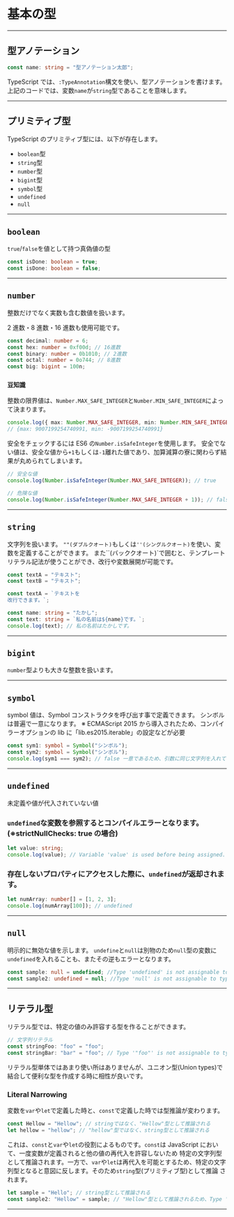 # 基本の型

---

## 型アノテーション

```typescript
const name: string = "型アノテーション太郎";
```

TypeScript では、`:TypeAnnotation`構文を使い、型アノテーションを書けます。
上記のコードでは、変数`name`が`string`型であることを意味します。

---

## プリミティブ型

TypeScript のプリミティブ型には、以下が存在します。

- `boolean`型
- `string`型
- `number`型
- `bigint`型
- `symbol`型
- `undefined`
- `null`

---

## `boolean`

`true`/`false`を値として持つ真偽値の型

```typescript
const isDone: boolean = true;
const isDone: boolean = false;
```

---

## `number`

整数だけでなく実数も含む数値を扱います。

2 進数・8 進数・16 進数も使用可能です。

```typescript
const decimal: number = 6;
const hex: number = 0xf00d; // 16進数
const binary: number = 0b1010; // 2進数
const octal: number = 0o744; // 8進数
const big: bigint = 100n;
```

### `豆知識`

整数の限界値は、`Number.MAX_SAFE_INTEGER`と`Number.MIN_SAFE_INTEGER`によって決まります。

```typescript
console.log({ max: Number.MAX_SAFE_INTEGER, min: Number.MIN_SAFE_INTEGER });
// {max: 9007199254740991, min: -9007199254740991}
```

安全をチェックするには ES6 の`Number.isSafeInteger`を使用します。
安全でない値は、安全な値から`+1`もしくは`-1`離れた値であり、加算減算の寮に関わらず結果が丸められてしまいます。

```typescript
// 安全な値
console.log(Number.isSafeInteger(Number.MAX_SAFE_INTEGER)); // true

// 危険な値
console.log(Number.isSafeInteger(Number.MAX_SAFE_INTEGER + 1)); // false
```

---

## `string`

文字列を扱います。
`""(ダブルクオート)`もしくは`''(シングルクオート)`を使い、変数を定義することができます。
また``(バッククオート)`で囲むと、テンプレートリテラル記法が使うことができ、改行や変数展開が可能です。

```typescript
const textA = "テキスト";
const textB = "テキスト";
```

```typescript
const textA = `テキストを
改行できます。`;

const name: string = "たかし";
const text: string = `私の名前は${name}です。`;
console.log(text); // 私の名前はたかしです。
```

---

## `bigint`

`number`型よりも大きな整数を扱います。

---

## `symbol`

symbol 値は、Symbol コンストラクタを呼び出す事で定義できます。
シンボルは普遍で一意になります。
※ ECMAScript 2015 から導入されたため、コンパイラーオプションの lib に「lib.es2015.iterable」の設定などが必要

```typescript
const sym1: symbol = Symbol("シンボル");
const sym2: symbol = Symbol("シンボル");
console.log(sym1 === sym2); // false 一意であるため、引数に同じ文字列を入れても等価にはならない。
```

---

## `undefined`

未定義や値が代入されていない値

### `undefined`な変数を参照するとコンパイルエラーとなります。(※strictNullChecks: true の場合)

```typescript
let value: string;
console.log(value); // Variable 'value' is used before being assigned.
```

### 存在しないプロパティにアクセスした際に、`undefined`が返却されます。

```typescript
let numArray: number[] = [1, 2, 3];
console.log(numArray[100]); // undefined
```

---

## `null`

明示的に無効な値を示します。
`undefine`と`null`は別物のため`null`型の変数に`undefined`を入れることも、またその逆もエラーとなります。

```typescript
const sample: null = undefined; //Type 'undefined' is not assignable to type 'null'.
const sample2: undefined = null; //Type 'null' is not assignable to type 'undefined'.
```

---

## リテラル型

リテラル型では、特定の値のみ許容する型を作ることができます。

```typescript
// 文字列リテラル
const stringFoo: "foo" = "foo";
const stringBar: "bar" = "foo"; // Type '"foo"' is not assignable to type '"bar"'.
```

リテラル型単体ではあまり使い所はありませんが、ユニオン型(Union types)で結合して便利な型を作成する時に相性が良いです。

### Literal Narrowing

変数を`var`や`let`で定義した時と、`const`で定義した時では型推論が変わります。

```typescript
const Hellow = "Hellow"; // stringではなく、"Hellow"型として推論される
let hellow = "hellow"; // "hellow"型ではなく、string型として推論される
```

これは、`const`と`var`や`let`の役割によるものです。`const`は JavaScript において、一度変数が定義されると他の値の再代入を許容しないため
特定の文字列型として推論されます。一方で、`var`や`let`は再代入を可能とするため、特定の文字列型となると意図に反します。そのため`string`型(プリミティブ型)として推論
されます。

```typescript
let sample = "Hello"; // string型として推論される
const sample2: "Hellow" = sample; // "Hellow"型として推論されるため、Type 'string' is not assignable to type '"Hellow"'.とエラーになる。
```

---
